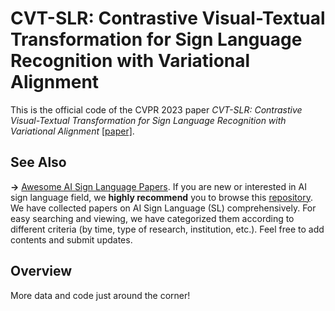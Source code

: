 # CVT-SLR: Contrastive Visual-Textual Transformation for Sign Language Recognition with Variational Alignment

This is the official code of the CVPR 2023 paper *CVT-SLR: Contrastive Visual-Textual Transformation for Sign Language Recognition with Variational Alignment* [[paper]]().

## See Also
**->**  [Awesome AI Sign Language Papers](https://github.com/binbinjiang/SL_Papers). 
If you are new or interested in AI sign language field, we **highly recommend** you  to browse this [repository](https://github.com/binbinjiang/SL_Papers). We have collected papers on AI Sign Language (SL) comprehensively. For easy searching and viewing, we have categorized them according to different criteria (by time, type of research, institution, etc.). Feel free to add contents and submit updates.

## Overview
More data and code just around the corner!
